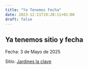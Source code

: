 ```yaml
---
title: "Ya Tenemos Fecha"
date: 2023-12-21T19:28:11+01:00
draft: false
---
```


## Ya tenemos sitio y fecha

Fecha: 3 de Mayo de 2025

Sitio: [Jardines la clave](https://maps.app.goo.gl/234ycG7ryKviRH7V6)
